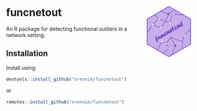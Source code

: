# funcnetout <img src="man/figures/logo.png" align="right" width="120" />

An R package for detecting functional outliers in a network setting.

## Installation

Install using:

``` r
devtools::install_github("nrennie/funcnetout")
```

or

``` r
remotes::install_github("nrennie/funcnetout")
```

